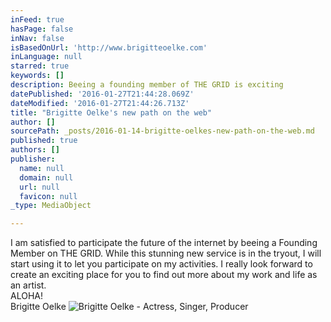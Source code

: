 ```yaml
---
inFeed: true
hasPage: false
inNav: false
isBasedOnUrl: 'http://www.brigitteoelke.com'
inLanguage: null
starred: true
keywords: []
description: Beeing a founding member of THE GRID is exciting
datePublished: '2016-01-27T21:44:28.069Z'
dateModified: '2016-01-27T21:44:26.713Z'
title: "Brigitte Oelke's new path on the web"
author: []
sourcePath: _posts/2016-01-14-brigitte-oelkes-new-path-on-the-web.md
published: true
authors: []
publisher:
  name: null
  domain: null
  url: null
  favicon: null
_type: MediaObject

---
```

I am satisfied to participate the future of the internet by beeing a Founding Member on THE GRID. While this stunning new service is in the tryout, I will start using it to let you participate on my activities. I really look forward to create an exciting place for you to find out more about my work and life as an artist.   
ALOHA!   
Brigitte Oelke
![Brigitte Oelke - Actress, Singer, Producer](https://s3-us-west-2.amazonaws.com/the-grid-img/p/6a3cb448f586285accd8a1ac4fcd1c6485c61a5a.jpg)